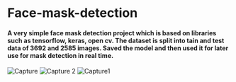# Face-mask-detection
#### A very simple face mask detection project which is based on libraries such as tensorflow, keras, open cv. The dataset is split into tain and test data of 3692 and 2585 images. Saved the model and then used it for later use for mask detection in real time.

![Capture](https://user-images.githubusercontent.com/83614728/132261444-c0b48d24-b68b-4e85-9edd-ca03afaab5c6.PNG)
![Capture 2](https://user-images.githubusercontent.com/83614728/132261476-1ad2ce84-f7ea-4a91-9614-8fb9a39229e5.PNG)
![Capture1](https://user-images.githubusercontent.com/83614728/132261468-84ca1d94-a86e-4988-9a8e-65d71f52f255.PNG)

